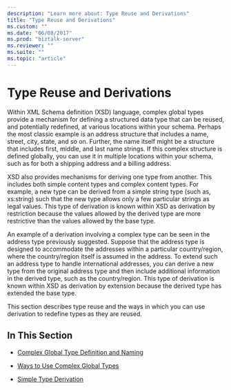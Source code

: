 ```yaml
---
description: "Learn more about: Type Reuse and Derivations"
title: "Type Reuse and Derivations"
ms.custom: ""
ms.date: "06/08/2017"
ms.prod: "biztalk-server"
ms.reviewer: ""
ms.suite: ""
ms.topic: "article"
---
```

# Type Reuse and Derivations
Within XML Schema definition (XSD) language, complex global types provide a mechanism for defining a structured data type that can be reused, and potentially redefined, at various locations within your schema. Perhaps the most classic example is an address structure that includes a name, street, city, state, and so on. Further, the name itself might be a structure that includes first, middle, and last name strings. If this complex structure is defined globally, you can use it in multiple locations within your schema, such as for both a shipping address and a billing address.  
  
 XSD also provides mechanisms for deriving one type from another. This includes both simple content types and complex content types. For example, a new type can be derived from a simple string type (such as, xs:string) such that the new type allows only a few particular strings as legal values. This type of derivation is known within XSD as derivation by restriction because the values allowed by the derived type are more restrictive than the values allowed by the base type.  
  
 An example of a derivation involving a complex type can be seen in the address type previously suggested. Suppose that the address type is designed to accommodate the addresses within a particular country/region, where the country/region itself is assumed in the address. To extend such an address type to handle international addresses, you can derive a new type from the original address type and then include additional information in the derived type, such as the country/region. This type of derivation is known within XSD as derivation by extension because the derived type has extended the base type.  
  
 This section describes type reuse and the ways in which you can use derivation to redefine types as they are reused.  
  
## In This Section  
  
-   [Complex Global Type Definition and Naming](../core/complex-global-type-definition-and-naming.md)  
  
-   [Ways to Use Complex Global Types](../core/ways-to-use-complex-global-types.md)  
  
-   [Simple Type Derivation](../core/simple-type-derivation.md)

